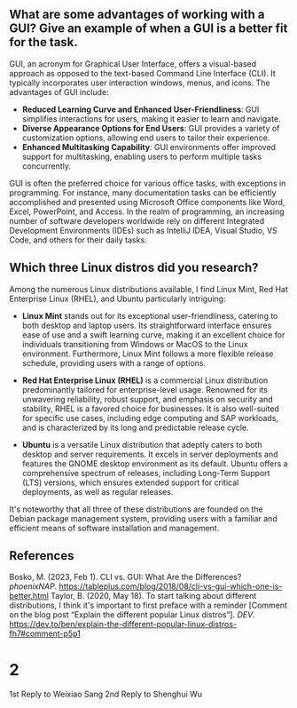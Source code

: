 ## What are some advantages of working with a GUI? Give an example of when a GUI is a better fit for the task.
GUI, an acronym for Graphical User Interface, offers a visual-based approach as opposed to the text-based Command Line Interface (CLI). It typically incorporates user interaction windows, menus, and icons. The advantages of GUI include:
* **Reduced Learning Curve and Enhanced User-Friendliness**: GUI simplifies interactions for users, making it easier to learn and navigate.
* **Diverse Appearance Options for End Users**: GUI provides a variety of customization options, allowing end users to tailor their experience.
* **Enhanced Multitasking Capability**: GUI environments offer improved support for multitasking, enabling users to perform multiple tasks concurrently.

GUI is often the preferred choice for various office tasks, with exceptions in programming. For instance, many documentation tasks can be efficiently accomplished and presented using Microsoft Office components like Word, Excel, PowerPoint, and Access. In the realm of programming, an increasing number of software developers worldwide rely on different Integrated Development Environments (IDEs) such as IntelliJ IDEA, Visual Studio, VS Code, and others for their daily tasks.

## Which three Linux distros did you research?
Among the numerous Linux distributions available, I find Linux Mint, Red Hat Enterprise Linux (RHEL), and Ubuntu particularly intriguing:

* **Linux Mint** stands out for its exceptional user-friendliness, catering to both desktop and laptop users. Its straightforward interface ensures ease of use and a swift learning curve, making it an excellent choice for individuals transitioning from Windows or MacOS to the Linux environment. Furthermore, Linux Mint follows a more flexible release schedule, providing users with a range of options.

* **Red Hat Enterprise Linux (RHEL)** is a commercial Linux distribution predominantly tailored for enterprise-level usage. Renowned for its unwavering reliability, robust support, and emphasis on security and stability, RHEL is a favored choice for businesses. It is also well-suited for specific use cases, including edge computing and SAP workloads, and is characterized by its long and predictable release cycle.

* **Ubuntu** is a versatile Linux distribution that adeptly caters to both desktop and server requirements. It excels in server deployments and features the GNOME desktop environment as its default. Ubuntu offers a comprehensive spectrum of releases, including Long-Term Support (LTS) versions, which ensures extended support for critical deployments, as well as regular releases.

It's noteworthy that all three of these distributions are founded on the Debian package management system, providing users with a familiar and efficient means of software installation and management.


## References
Bosko, M. (2023, Feb 1). CLI vs. GUI: What Are the Differences? *phoenixNAP*. https://tableplus.com/blog/2018/08/cli-vs-gui-which-one-is-better.html
Taylor, B. (2020, May 18). To start talking about different distributions, I think it's important to first preface with a reminder [Comment on the blog post “Explain the different popular Linux distros”]. *DEV*. https://dev.to/ben/explain-the-different-popular-linux-distros-fh7#comment-p5p1

# 2
1st Reply to Weixiao Sang
2nd Reply to Shenghui Wu